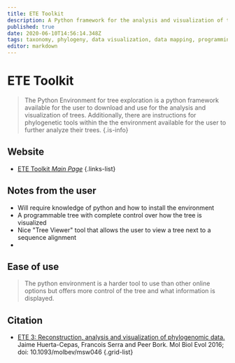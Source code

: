 ```yaml
---
title: ETE Toolkit
description: A Python framework for the analysis and visualization of trees.
published: true
date: 2020-06-10T14:56:14.348Z
tags: taxonomy, phylogeny, data visualization, data mapping, programming
editor: markdown
---
```


# ETE Toolkit

> The Python Environment for tree exploration is a python framework available for the user to download and use for the analysis and visualization of trees. Additionally, there are instructions for phylogenetic tools within the the environment available for the user to further analyze their trees.
{.is-info}

## Website

- [ETE Toolkit *Main Page*](http://etetoolkit.org/)
{.links-list}

## Notes from the user
- Will require knowledge of python and how to install the environment
- A programmable tree with complete control over how the tree is visualized
- Nice  "Tree Viewer" tool that allows the user to view a tree next to a sequence alignment
-
## Ease of use
> The python environment is a harder tool to use than other online options but offers more control of the tree and what information is displayed. 



## Citation

- [ETE 3: Reconstruction, analysis and visualization of phylogenomic data.](https://academic.oup.com/mbe/article/33/6/1635/2579822) Jaime Huerta-Cepas, Francois Serra and Peer Bork. Mol Biol Evol 2016; doi: 10.1093/molbev/msw046
{.grid-list}